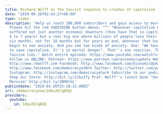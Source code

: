 ```yaml
---
title: Richard Wolff on the fascist response to crashes of capitalism
date: "2019-09-26T02:43:27+08:00"
type: video
description: 'Help us reach 100,000 subscribers and gain access to more studio time!
  Please hit the red SUBSCRIBE button above. ^^^ "Whenever capitalism has crashed,
  suffered not just another economic downturn (they have that in capitalism every
  4 to 7 years) but a real big one where millions of people lose their jobs, not for
  six months, not for 18 months but for years on end, whenever that has happened you
  begin to see anxiety. And you see two kinds of anxiety. One: "We have to do something
  to save capitalism. It''s in mortal danger". That''s one reaction. That''s where
  fascism lies." Watch entire episode: https://www.youtube.com/watch?v=O05wS7w4aEw&t=1208s
  Follow us ONLINE: Patreon: https://www.patreon.com/economicupdate Websites: http://www.democracyatwork.info/economicupdate
  http://www.rdwolff.com Facebook: http://www.facebook.com/EconomicUpdate http://www.facebook.com/RichardDWolff
  http://www.facebook.com/DemocracyatWrk Twitter: http://twitter.com/profwolff http://twitter.com/democracyatwrk
  Instagram: http://instagram.com/democracyatwrk Subscribe to our podcast: http://economicupdate.libsyn.com
  Shop our Store: http://bit.ly/2JkxIfy Prof. Wolff''s latest book "Understanding
  Marxism" http://bit.ly/2BH0lkL'
publishdate: "2019-03-26T15:18:21.000Z"
url: /democracynow/1deu2blq8GQ/
providers:
  youtube:
    id: 1deu2blq8GQ
---
```


